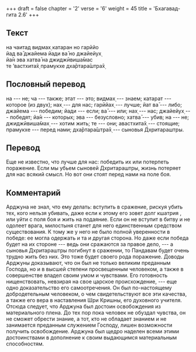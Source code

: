 +++
draft = false
chapter = '2'
verse = '6'
weight = 45
title = 'Бхагавад-гита 2.6'
+++
## Текст

на чаитад видмах̣ катаран но гарӣйо  
йад ва̄ джайема йади ва̄ но джайейух̣  
йа̄н эва хатва̄ на джиджӣвиша̄мас  
те ’вастхита̄х̣ прамукхе дха̄ртара̄шт̣ра̄х̣

## Пословный перевод

на --- не; ча --- также; этат --- это; видмах̣ --- знаем; катарат ---
которое (из двух); нах̣ --- для нас; гарӣйах̣ --- лучше; йат ва̄ --- либо;
джайема --- победим; йади --- если; ва̄ --- или; нах̣ --- нас; джайейух̣
--- победят; йа̄н --- которых; эва --- безусловно; хатва̄ --- убив; на ---
не; джиджӣвиша̄мах̣ --- хотим жить; те --- они; авастхита̄х̣ --- стоящие;
прамукхе --- перед нами; дха̄ртара̄шт̣ра̄х̣ --- сыновья Дхритараштры.

## Перевод

Еще не известно, что лучше для нас: победить их или потерпеть поражение.
Если мы убьем сыновей Дхритараштры, жизнь потеряет для нас всякий смысл.
Но вот они стоят перед нами на поле боя.

## Комментарий

Арджуна не знал, что ему делать: вступить в сражение, рискуя убить тех,
кого нельзя убивать, даже если к этому его зовет долг кшатрия , или уйти
с поля боя и жить на подаяние. Если он не вступит в битву и не одолеет
врага, милостыня станет для него единственным средством существования. К
тому же у него не было полной уверенности в победе: ее могла одержать и
та и другая сторона. Но даже если победа будет на их стороне --- ведь
они сражаются за правое дело, --- а сыновья Дхритараштры погибнут в
сражении, то Пандавам будет очень трудно жить без них. Это тоже будет
своего рода поражение. Доводы Арджуны доказывают, что он был не только
великим преданным Господа, но и в высшей степени просвещенным человеком,
а также в совершенстве владел своим умом и чувствами. Его готовность
нищенствовать, невзирая на свое царское происхождение, --- еще одно
доказательство его самоотречения. Он был по-настоящему добродетельным
человеком, о чем свидетельствуют все эти качества, а также его вера в
наставления Шри Кришны, его духовного учителя. Отсюда следует, что
Арджуна был достоин освобождения из материального плена. До тех пор пока
человек не обуздал чувства, он не сможет обрести знание, а тот, кто не
обладает знанием и не занимается преданным служением Господу, лишен
возможности получить освобождение. Арджуна был щедро наделен всеми этими
достоинствами в дополнение к своим выдающимся материальным способностям.
